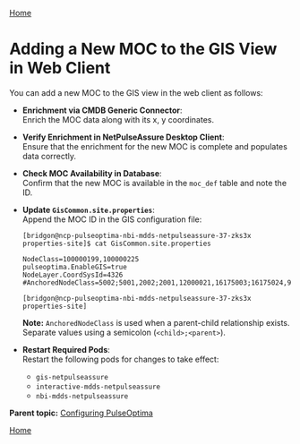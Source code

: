 [Home](../index.md)

# Adding a New MOC to the GIS View in Web Client 

You can add a new MOC to the GIS view in the web client as follows:

- **Enrichment via CMDB Generic Connector**:  
  Enrich the MOC data along with its x, y coordinates.  
  
- **Verify Enrichment in NetPulseAssure Desktop Client**:  
  Ensure that the enrichment for the new MOC is complete and populates data correctly.  
  
- **Check MOC Availability in Database**:  
  Confirm that the new MOC is available in the `moc_def` table and note the ID.  
  
- **Update `GisCommon.site.properties`**:  
  Append the MOC ID in the GIS configuration file:  
  
  ```shell
  [bridgon@ncp-pulseoptima-nbi-mdds-netpulseassure-37-zks3x properties-site]$ cat GisCommon.site.properties

  NodeClass=100000199,100000225
  pulseoptima.EnableGIS=true
  NodeLayer.CoordSysId=4326
  #AnchoredNodeClass=5002;5001,2002;2001,12000021,16175003;16175024,90;91;100000199;100000225

  [bridgon@ncp-pulseoptima-nbi-mdds-netpulseassure-37-zks3x properties-site]
  ```

  **Note:** `AnchoredNodeClass` is used when a parent-child relationship exists. Separate values using a semicolon (`<child>;<parent>`).  


- **Restart Required Pods**:  
  Restart the following pods for changes to take effect:  
  - `gis-netpulseassure`
  - `interactive-mdds-netpulseassure`
  - `nbi-mdds-netpulseassure`

**Parent topic:** [Configuring PulseOptima](../topics/Configuring_PulseOptima.md)

[Home](../index.md)

